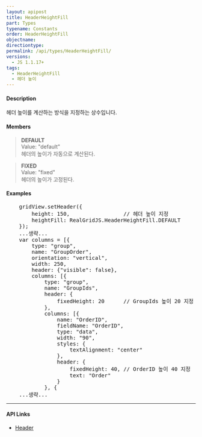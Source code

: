 ```yaml
---
layout: apipost
title: HeaderHeightFill
part: Types
typename: Constants
order: HeaderHeightFill
objectname: 
directiontype: 
permalink: /api/types/HeaderHeightFill/
versions:
  - JS 1.1.17+
tags:
  - HeaderHeightFill
  - 헤더 높이  
---
```


#### Description

 헤더 높이를 계산하는 방식을 지정하는 상수입니다.

#### Members

> **DEFAULT**  
> Value: "default"  
> 헤더의 높이가 자동으로 계산된다.    

> **FIXED**  
> Value: "fixed"  
> 헤더의 높이가 고정된다.    

#### Examples   

<pre class="prettyprint">
    gridView.setHeader({
        height: 150,                 // 헤더 높이 지정 
        heightFill: RealGridJS.HeaderHeightFill.DEFAULT
    });
    ...생략...
    var columns = [{
        type: "group",
        name: "GroupOrder",
        orientation: "vertical",
        width: 250,
        header: {"visible": false},
        columns: [{
            type: "group",
            name: "GroupIds",
            header: {
                fixedHeight: 20      // GroupIds 높이 20 지정
            },
            columns: [{
                name: "OrderID",
                fieldName: "OrderID",
                type: "data",
                width: "90",
                styles: {
                    textAlignment: "center"
                },
                header: {
                    fixedHeight: 40, // OrderID 높이 40 지정
                    text: "Order"
                }
            }, {
    ...생략...
</pre>

---

#### API Links

* [Header](/api/types/Header/)    